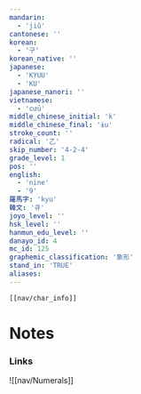 ```yaml
---
mandarin:
  - 'jiǔ'
cantonese: ''
korean:
  - '구'
korean_native: ''
japanese:
  - 'KYUU'
  - 'KU'
japanese_nanori: ''
vietnamese:
  - 'cửu'
middle_chinese_initial: 'k'
middle_chinese_final: 'ɨu'
stroke_count: ''
radical: '乙'
skip_number: '4-2-4'
grade_level: 1
pos: ''
english:
  - 'nine'
  - '9'
羅馬字: 'kyu'
韓文: '큐'
joyo_level: ''
hsk_level: ''
hanmun_edu_level: ''
danayo_id: 4
mc_id: 125
graphemic_classification: '象形'
stand_in: 'TRUE'
aliases:
---
```

```meta-bind-embed
[[nav/char_info]]
```
# Notes
### Links
![[nav/Numerals]]
